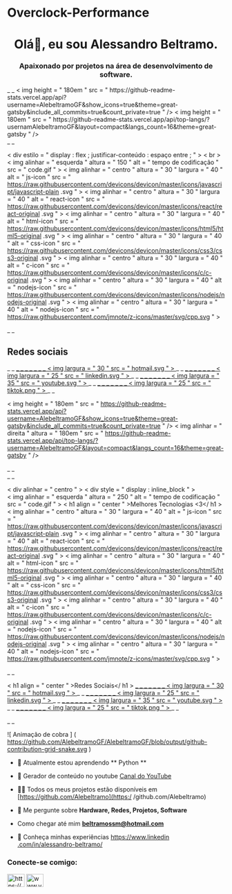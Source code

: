 # Overclock-Performance
<h1 align="center">Olá👋, eu sou Alessandro Beltramo.</h1>
<h3 align="center">Apaixonado por projetos na área de desenvolvimento de software.</h3>
<div> _ _
  < img  height = " 180em "  src = " https://github-readme-stats.vercel.app/api?username=AlebeltramoGF&show_icons=true&theme=great-gatsby&include_all_commits=true&count_private=true " />
  < img  height = " 180em "  src = " https://github-readme-stats.vercel.app/api/top-langs/?usernamAlebeltramoGF&layout=compact&langs_count=16&theme=great-gatsby " />
</div> _ _

< div  estilo = " display : flex ; justificar-conteúdo : espaço entre ; " > < br >
  < img  alinhar = " esquerda " altura = " 150 "  alt = " tempo de codificação "  src = " code.gif " >
  < img  alinhar = " centro "  altura = " 30 "  largura = " 40 "  alt = " js-icon "   src = " https://raw.githubusercontent.com/devicons/devicon/master/icons/javascript/javascript-plain .svg " >
  < img  alinhar = " centro "  altura = " 30 "  largura = " 40 "  alt = " react-icon "  src = " https://raw.githubusercontent.com/devicons/devicon/master/icons/react/react-original .svg " >
  < img  alinhar = " centro "  altura = " 30 "  largura = " 40 "  alt = " html-icon "  src = " https://raw.githubusercontent.com/devicons/devicon/master/icons/html5/html5-original .svg " >
  < img  alinhar = " centro "  altura = " 30 "  largura = " 40 "  alt = " css-icon "  src = " https://raw.githubusercontent.com/devicons/devicon/master/icons/css3/css3-original .svg " >
  < img  alinhar = " centro "  altura = " 30 "  largura = " 40 "  alt = " c-icon "  src = " https://raw.githubusercontent.com/devicons/devicon/master/icons/c/c-original .svg " >
  < img  alinhar = " centro "  altura = " 30 "  largura = " 40 "  alt = " nodejs-icon "  src = " https://raw.githubusercontent.com/devicons/devicon/master/icons/nodejs/nodejs-original .svg " >
  < img  alinhar = " centro "  altura = " 30 "  largura = " 40 "  alt = " nodejs-icon "  src = " https://raw.githubusercontent.com/jmnote/z-icons/master/svg/cpp.svg " >
</div> _ _

## Redes sociais
<div> _ _
  <a href=" mailto: beltramossm@hotmail.com " > _  _ _ _ _ _ _
    < img  largura = " 30 "  src = " hotmail.svg " >
  </a> _ _
  <a href=" [https://www.linkedin.com/in/alessandro-beltramo/] " > _  _ _ _ _ _ _
    < img  largura = " 25 "  src = " linkedin.svg " >
  </a> _ _
  <a href=" www.youtube.com/@overclockperformance " > _  _ _ _ _ _ _
    < img  largura = " 35 "  src = " youtube.svg " >
  </a> _ _
  <a href=" https://www.tiktok.com/@beltramossm?lang=pt-BR " > _  _ _ _ _ _ _
    < img  largura = " 25 "  src = " tiktok.png " >
  </a> _ _

  < img   height = " 180em "  src = " https://github-readme-stats.vercel.app/api?username=AlebeltramoGF&show_icons=true&theme=great-gatsby&include_all_commits=true&count_private=true " />
  < img  alinhar = " direita "  altura = " 180em "  src = " https://github-readme-stats.vercel.app/api/top-langs/?username=AlebeltramoGF&layout=compact&langs_count=16&theme=great-gatsby " />
</div> _ _
<br> _ _

< div   alinhar = " centro " >
  < div  style = " display : inline_block " > <br>
    < img  alinhar = " esquerda "  altura = " 250 "  alt = " tempo de codificação "  src = " code.gif " >
    < h1  align = " center " >Melhores Tecnologias <3</ h1 >
    < img  alinhar = " centro "  altura = " 30 "  largura = " 40 "  alt = " js-icon "   src = " https://raw.githubusercontent.com/devicons/devicon/master/icons/javascript/javascript-plain .svg " >
    < img  alinhar = " centro "  altura = " 30 "  largura = " 40 "  alt = " react-icon "  src = " https://raw.githubusercontent.com/devicons/devicon/master/icons/react/react-original .svg " >
    < img  alinhar = " centro "  altura = " 30 "  largura = " 40 "  alt = " html-icon "  src = " https://raw.githubusercontent.com/devicons/devicon/master/icons/html5/html5-original .svg " >
    < img  alinhar = " centro "  altura = " 30 "  largura = " 40 "  alt = " css-icon "  src = " https://raw.githubusercontent.com/devicons/devicon/master/icons/css3/css3-original .svg " >
    < img  alinhar = " centro "  altura = " 30 "  largura = " 40 "  alt = " c-icon "  src = " https://raw.githubusercontent.com/devicons/devicon/master/icons/c/c-original .svg " >
    < img  alinhar = " centro "  altura = " 30 "  largura = " 40 "  alt = " nodejs-icon "  src = " https://raw.githubusercontent.com/devicons/devicon/master/icons/nodejs/nodejs-original .svg " >
    < img  alinhar = " centro "  altura = " 30 "  largura = " 40 "  alt = " nodejs-icon "  src = " https://raw.githubusercontent.com/jmnote/z-icons/master/svg/cpp.svg " >
   </div> _ _


  < h1  align = " center " >Redes Sociais</ h1 >
    <a href=" mailto: beltramossm@hotmail.com " > _  _ _ _ _ _ _
      < img  largura = " 30 "  src = " hotmail.svg " >
    </a> _ _
    <a href=" https://www.linkedin.com/in/alessandro-beltramo/ " > _  _ _ _ _ _ _
      < img  largura = " 25 "  src = " linkedin.svg " >
    </a> _ _
    <a href=" Canal do YouTube](www.youtube.com/@overclockperformance " > _  _ _ _ _ _ _
      < img  largura = " 35 "  src = " youtube.svg " >
    </a> _ _
    <a href=" https://www.tiktok.com/@beltramossm?lang=pt-BR " > _  _ _ _ _ _ _
      < img  largura = " 25 "  src = " tiktok.png " >
    </a> _ _
</div> _ _

![ Animação de cobra ] ( https://github.com/AlebeltramoGF/AlebeltramoGF/blob/output/github-contribution-grid-snake.svg )

- 🌱 Atualmente estou aprendendo ** Python **

- 👯 Gerador de conteúdo no youtube [Canal do YouTube](www.youtube.com/@overclockperformance)

- 👨‍💻 Todos os meus projetos estão disponíveis em [https://github.com/Alebeltramo](https:/ /github.com/Alebeltramo)

- 💬 Me pergunte sobre **Hardware, Redes, Projetos, Software**

- Como chegar até mim **beltramossm@hotmail.com**

- 📄 Conheça minhas experiências [https://www.linkedin .com/in/alessandro-beltramo/](https://www.linkedin.com/in/alessandro-beltramo/)

<h3 align="left">Conecte-se comigo:</h3>
<p align="left" ">
<a href="https://linkedin.com/in/https://www.linkedin.com/in/alessandro-beltramo/" target="blank"><img align="center" src=" https://raw.githubusercontent.com/rahuldkjain/github-profile-readme-generator/master/src/images/icons/Social/linked-in-alt.svg" alt="https://www.linkedin.com /in/alessandro-beltramo/" height="30" width="40" /></a>
<a href="https://www.youtube.com/c/www.youtube.com/@overclockperformance" target="blank"><img align="center" src="https://raw.githubusercontent.com/rahuldkjain/github-profile-readme-generator/master/src/images/icons/Social/youtube.svg" alt="www.youtube.com/@overclockperformance" height="30" width="40" /></a>

 
